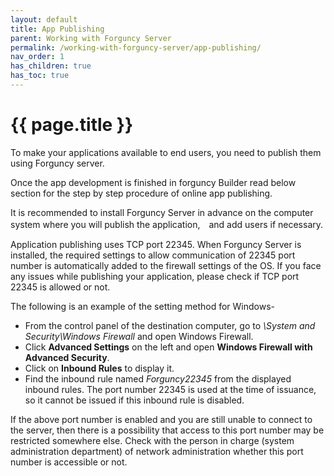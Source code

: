 ```yaml
---
layout: default
title: App Publishing
parent: Working with Forguncy Server
permalink: /working-with-forguncy-server/app-publishing/
nav_order: 1
has_children: true
has_toc: true
---
```


# {{ page.title }}

To make your applications available to end users, you need to publish them using Forguncy server. 

Once the app development is finished in forguncy Builder read below section for the step by step procedure of online app publishing.

<!-- Applications can be published on the server using one of two methods:

- Publishing directly from Forguncy Builder to Forguncy Server over the network.
- Deploying apps offline (applicable for Windows version of Forguncy server only) -->

It is recommended to install Forguncy Server in advance on the computer system where you will publish the application,　and add users if necessary.

Application publishing uses TCP port 22345. When Forguncy Server is installed, the required settings to allow communication of 22345 port number is automatically added to the firewall settings of the OS. If you face any issues while publishing your application, please check if TCP port 22345 is allowed or not. 

The following is an example of the setting method for Windows-

- From the control panel of the destination computer, go to *\System and Security\Windows Firewall* and open Windows Firewall.
- Click **Advanced Settings** on the left and open **Windows Firewall with Advanced Security**.
- Click on **Inbound Rules** to display it.
- Find the inbound rule named *Forguncy22345* from the displayed inbound rules. The port number 22345 is used at the time of issuance, so it cannot be issued if this inbound rule is disabled.

If the above port number is enabled and you are still unable to connect to the server, then there is a possibility that access to this port number may be restricted somewhere else. Check with the person in charge (system administration department) of network administration whether this port number is accessible or not.

